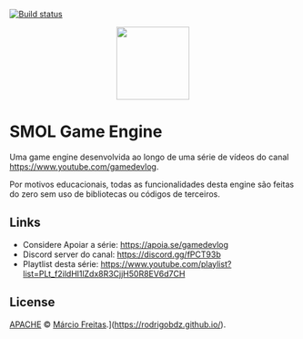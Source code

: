 
[![Build status](https://ci.appveyor.com/api/projects/status/7afjsv2d9w65cbja/branch/development?svg=true)](https://ci.appveyor.com/project/marciovmf/smol/branch/development)


<p align="center">
  <img src="https://github.com/marciovmf/smol/raw/development/logo.png" width=128>
</p>

# SMOL Game Engine
 Uma game engine desenvolvida ao longo de uma série de vídeos do canal https://www.youtube.com/gamedevlog.
 
 Por motivos educacionais, todas as funcionalidades desta engine são feitas do
 zero sem uso de bibliotecas ou códigos de terceiros.

## Links

- Considere Apoiar a série: https://apoia.se/gamedevlog
- Discord server do canal: https://discord.gg/fPCT93b
- Playtlist desta série: https://www.youtube.com/playlist?list=PLt_f2ildHl1lZdx8R3CjjH50R8EV6d7CH


## License

[APACHE](LICENSE) © [Márcio Freitas](https://handmadegame.dev/about/).](https://rodrigobdz.github.io/).
